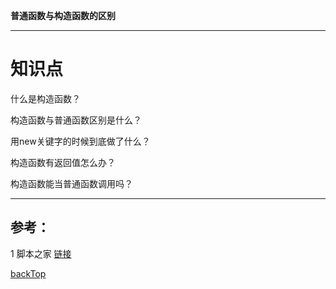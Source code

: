 **普通函数与构造函数的区别**

---

# 知识点

什么是构造函数？

构造函数与普通函数区别是什么？

用new关键字的时候到底做了什么？

构造函数有返回值怎么办？

构造函数能当普通函数调用吗？

---

## 参考：

1 脚本之家 [链接](http://www.jb51.net/article/63648.htm)

[backTop](#知识点)

